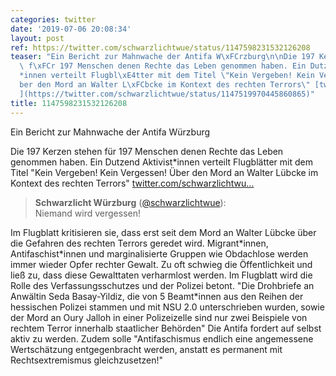 ```yaml
---
categories: twitter
date: '2019-07-06 20:08:34'
layout: post
ref: https://twitter.com/schwarzlichtwue/status/1147598231532126208
teaser: "Ein Bericht zur Mahnwache der Antifa W\xFCrzburg\n\nDie 197 Kerzen stehen\
  \ f\xFCr 197 Menschen denen Rechte das Leben genommen haben. Ein Dutzend Aktivist\\\
  *innen verteilt Flugbl\xE4tter mit dem Titel \"Kein Vergeben! Kein Vergessen! \xDC\
  ber den Mord an Walter L\xFCbcke im Kontext des rechten Terrors\" [twitter.com/schwarzlichtwu\u2026\
  ](https://twitter.com/schwarzlichtwue/status/1147519970445860865)"
title: 1147598231532126208
---
```

Ein Bericht zur Mahnwache der Antifa Würzburg

Die 197 Kerzen stehen für 197 Menschen denen Rechte das Leben genommen haben. Ein Dutzend Aktivist\*innen verteilt Flugblätter mit dem Titel "Kein Vergeben! Kein Vergessen! Über den Mord an Walter Lübcke im Kontext des rechten Terrors" [twitter.com/schwarzlichtwu…](https://twitter.com/schwarzlichtwue/status/1147519970445860865)
> <b>Schwarzlicht Würzburg</b> ([@schwarzlichtwue](https://twitter.com/schwarzlichtwue)):  
>Niemand wird vergessen!   


Im Flugblatt kritisieren sie, dass erst seit dem Mord an Walter Lübcke über die Gefahren des rechten Terrors geredet wird. Migrant\*innen, Antifaschist\*innen und marginalisierte Gruppen wie Obdachlose werden immer wieder Opfer rechter Gewalt.
Zu oft schwieg die Öffentlichkeit und ließ zu, dass diese Gewalttaten verharmlost werden. Im Flugblatt wird die Rolle des Verfassungsschutzes und der Polizei betont.
"Die Drohbriefe an Anwältin Seda Basay-Yildiz, die von 5 Beamt\*innen aus den Reihen der hessischen Polizei stammen und mit NSU 2.0 unterschrieben wurden, sowie der Mord an Oury Jalloh in einer Polizeizelle sind nur zwei Beispiele von rechtem Terror innerhalb staatlicher Behörden"
Die Antifa fordert auf selbst aktiv zu werden. Zudem solle "Antifaschismus endlich eine angemessene Wertschätzung entgegenbracht werden, anstatt es permanent mit Rechtsextremismus gleichzusetzen!"